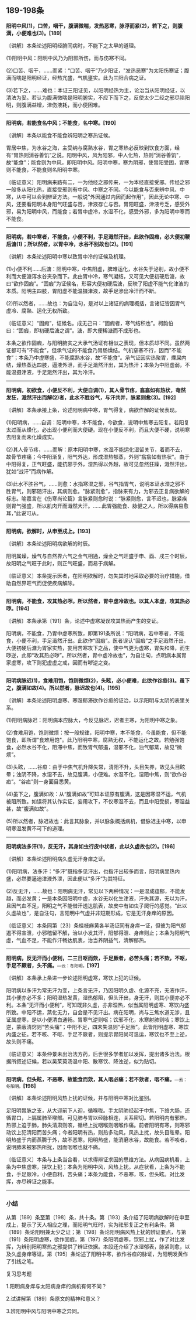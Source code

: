 ## 189-198条

**阳明中风(1)，口苦，咽干，腹满微喘，发热恶寒，脉浮而紧(2)，若下之，则腹满，小便难也(3)。[189]**

〔讲解〕本条论述阳明经腑同病时，不能下之太早的道理。

(1)阳明中风：阳明中风乃为阳邪所伤，而与伤寒不同。

(2)口苦、咽干，……而紧：“口苦、咽干”乃少阳证，"发热恶寒"为太阳伤寒证；腹满而喘是阳明经证，经热亢盛，气机壅实。此为三阳合病之证。

(3)若下之，……难也：本证三阳证见，以阳明经热为主，论治当从阳明经证，以清法为妥。若认为腹满微喘是阳明腑实，不应下而下之，反使太少二经之邪尽陷阳明，则腹满益增，津伤液耗，而小便困难。

------

**阳明病，若能食名中风；不能食，名中寒。[190]**

〔讲解〕本条以能食不能食辨阳明之寒热证候。

胃居中焦，为水谷之海，主受纳与腐熟水谷，胃之寒热必反映到饮食方面，经有“胃热则消谷善饥”之说。阳明中风，风为阳邪，中人化热，热则“消谷善饥"，故“能食”；能食则为中风，即阳明中风。阳明中寒，寒为阴邪，使胃阳受困，胃寒则不能食，不能食则名阳明中寒。

〔临证意义〕阳明病来路有二，一为他经之邪传来，一为本经直接受邪。传经之邪一般多从阳化热，直接受邪则有中风、中寒之不同。今以能食与否来辨中风、中寒，从中可以会到辨证方法。一般说"外因通过内因而起作用"，因此无论中寒、中风，还要看阳明本身阳气旺盛与否，津液存亡与否。胃阳旺盛，津液亏乏，感受外邪，易为阳明中风，而能食；若胃中虚冷，水湿不化，感受外邪，多为阳明中寒而不能食。

------

**阳明病，若中寒者，不能食，小便不利，手足濈然汗出，此欲作固瘕，必大便初鞕后溏(1)；所以然者，以胃中冷，水谷不别故也(2)。[191]**

〔讲解〕本条论述阳明中寒以致胃中冷的证候及机理。

(1)小便不利……后溏：阳明中寒，中焦阳虚，脾难运化，水谷失于泌别，故小便不利而大便溏泻水谷夹杂而下。此由胃中冷，寒气凝结，又可见大便初硬后溏，故曰“欲作固瘕”。“固瘕”为证候名，形容大便初硬后溏，反映了阳虚不能气化津液的本质。阳明主四肢，胃阳虚不能温摄津液，故手足渗出冷汗而不断。

(2)所以然者，……故也：为自注句，是对以上诸证的病理概括，言诸证皆因胃气虚冷、腐熟、运化无权所致。

〔临证意义〕“固瘕”，证候名。成无己曰：“固瘕者，寒气结积也”。柯韵伯曰：“固瘕，即初硬后溏之谓"。溏，即大便稀溏而不成形也。

本条之欲作固瘕，与阳明腑实之大承气汤证有相似之表现，但本质却不同。虽然两证都可有"不能食”，但承气证的不能食乃胃肠燥结。气机窒塞不行，因而"不能食”；本条乃中虚寒盛，不能腐熟水谷，故“不能食”。承气证因实热聚胃，燥屎内结，燥热蒸达四肢，逼液外泄，而手足濈然汗出，其为热汗；本条为中阳虚弱，不能温摄津液，手足濈然汗出，其为冷汗。

------

**阳明病，初欲食，小便反不利，大便自调(1)，其人骨节疼，翕翕如有热状，奄然发狂，濈然汗出而解(2)者，此水不胜谷气，与汗共并，脉紧则愈(3)。[192]**

〔讲解〕本条承接上条，论述阳明病中寒，胃气得复，病欲作解的证候表现。

(1)阳明病，……自调：阳明中寒，本不能食，今欲食，说明中焦寒去阳复。若阳复太过而从燥化，必出现小便利而大便硬。现在小便反不利，而且大便不硬，说明寒去阳复而未化燥成实。

(2)其人骨节疼，……而解：原本阳明中寒，水湿不能运化湿留关节，着而不去，故骨节疼痛；今中阳渐复，阳气外达，形成湿热郁蒸，外则"翕翕如有热状"。由于中阳得复，正气旺盛，能抗邪于外，湿热得以外越，故可见忽然狂躁，濈然汗出，犹如“战汗”而病作解。

(3)此水不胜谷气，……则愈：水指寒湿之邪，谷气指胃气，说明本证水湿之邪不胜胃气，则邪随汗出，其病则愈。"脉紧则愈”，指脉来有力，为邪去正复病欲解的标志。喻嘉言在《伤寒尚论篇》言脉紧则愈时说：“脉紧则愈，言不迟也，脉紧疾则胃气强盛，所以肌肉开而濈然大汗。……此胃强能食、脉健之人，所以得病易愈耳，”此说可从。

------

**阳明病，欲解时，从申至戌上。[193]**

〔讲解〕本条论述阳明病欲解的时辰。

阳明属燥，燥气与自然界六气之金气相通，燥金之气旺盛于申、酉、戌三个时辰，故阳明之气旺于此时，则正气旺盛，而易于病解。

〔临证意义〕本条提示医者，在阳明欲解时，勿失其时地采取必要的治疗措施，借助自然界旺气而促使疾病解除。

------

**阳明病，不能食，攻其热必哕。所以然者，胃中虚冷故也。以其人本虚，攻其热必哕。[194]**

〔讲解〕本条承第〔191〕条，论述中虚寒凝误攻其热而产生的变证。

阳明病，不能食，乃胃中虚寒所致，即第191条所说：“阳明病，若中寒者，不能食，小便不利，手足濈然汗出。此欲作“固瘕”。医者误认“固瘕”之手足濈然汗出，大便初硬后溏为胃家实热，妄用苦寒攻下之品，使中气更为虚寒，胃失和降，而生哕逆，此即“攻其热必哕”。所以然者，胃中虚冷故也”，为自注句，点明病本属胃家虚寒，攻下则犯虚虚之戒，因而有哕逆之变。

------

**阳明病脉迟(1)，食难用饱，饱则微烦(2)，头眩，必小便难，此欲作谷疸(3)。虽下之，腹满如故(4)。所以然者，脉迟故也(4)。[195]**

〔讲解〕本条论述阳明虚寒、寒湿郁滞欲作谷疸的证治，以示阳明与太阴的表里关系。

(1)阳明病脉迟：阳明病本应脉大，今反见脉迟，迟者主寒，为阳明中寒之象。

(2)食难用饱，饱则微烦：按一般规律，阳明中寒，本不能食，今虽能食，但不能饱食，即所谓"食难用饱"。此乃阳明中寒，腐熟无权，不能运化之故。若勉强饱食，必然水谷不化，阻滞中焦，而致胃气郁遏，湿邪不化，浊气郁蒸，故见“微烦”。

(3)头眩，……谷疸：由于中焦气机升降失常，清阳不升，头目失养，故见头目眩晕；浊阴不降，水湿不去，故见腹满，小便难。水湿不化，湿阻中焦，则“欲作谷疸”。“谷疸”则一身面目悉黄。

(4)虽下之，腹满如故：从“腹满如故”可知本证原有腹满，这是因寒湿不运，气机被阻所致。如误将其认作实证，妄用攻下，不仅寒湿不去，而且中阳受损，寒湿益甚，故“腹满如故”。

(5)所以然者，脉迟故也：此言其脉象，并以脉象概括病机，借脉迟主中寒，以申明寒湿发黄不可下的道理。

------

**阳明病法多汗(1)，反无汗，其身如虫行皮中状者，此以久虚故也(2)。[196]**

〔讲解〕本条论述阳明病久虚无汗身痒之证。

(1)阳明病，法多汗：“多汗”既指多见汗出，也指汗出较多而言，阳明病里热内盛，必然要逼迫津液外泄，因此便以“多汗“为其特征。

(2)反无汗，……故也：阳明病无汗，常见以下两种情况：一是湿成蕴郁，不能发越，而必发黄；一是本条因阳明中虚，水谷无以化生津液，汗失其源，无以为汗，且因气血不足，阳明之气不能借汗透达肌表，故皮中有如虫子爬行的感觉。“此以久虚故也”，是自注句，言阳明中气虚并非短期形成，它是无汗身痒的原因。

〔临证意义〕本条同第〔23〕条桂枝麻黄各半汤证同有身痒一证，但彼为阳气郁遏不得宣泄，小邪稽留不解，治以小发其汗，阳郁得泄、身痒则止；本条为阳明气虚，气血不足，不能作汗畅达肌表，治当养阴益气，清解郁热。

------

**阳明病，反无汗而小便利，二三日呕而欬，手足厥者，必苦头痛；若不欬，不呕，手足不厥者，头不痛。**<small>—云：冬阳明。</small>**[197]**

〔讲解〕本条承上条进一步论述阳明虚寒，寒饮上犯的证候。

阳明病以多汗为常无汗为变，上条言无汗，乃因阳明久虚、化源不充，无液作汗，其小便亦必不多；阳明湿热发黄，湿热郁阻，但头汗出，身无汗，则其小便亦必不利。本条”无汗而小便利”，可知既非久虚，亦非湿热，似当属阳明虚寒、寒饮内盛所致。中阳不运，蒸化无力，自会是不见汗出。病在阳明，尚与三焦水道无涉，且证属虚寒，是以小便清白通畅。胃寒气逆则呕；饮邪不化，水寒射肺则咳；寒饮上逆，蒙蔽清窍则“苦头痛”；中阳不足，四末失温则“手足厥”。此皆阳明虚寒、寒饮内盛之征。若不咳、不呕、手足不厥者，则提示胃阳尚可温运，寒饮也不至上逆，故头则不痛。

〔临证意义〕本条仲景未出治法方药，后世很多学者加以发挥，提出诸多治法。根据所叙述证候，若以吴茱萸汤温中阳、散寒饮、降浊逆，似为贴切。

------

**阳明病，但头眩，不恶寒，故能食而欬，其人咽必痛；若不欬者，咽不痛。**<small>—云：冬阳明。</small>**[198]**

〔讲解〕本条论述阳明风热上扰的证候，并与阳明中寒对比鉴别。

足阳明胃脉之支，从大迎前下人迎，循喉咙。手太阴肺经起于中焦，下络大肠，还循胃口，上膈属肺至喉部。可见肺与胃以经脉相连，关系密切。若阳明内有邪热，热邪上迫于肺，肺失清肃则咳，循经上扰咽喉则咽喉作痛。前者阳明有寒，则寒邪动饮上犯清阳而苦头痛；今者阳明有热，则热多动风，风热上扰，故头目眩晕。阳明热盛于内而蒸腾于外，故不恶寒。阳明热盛，能消磨水谷，故能食。若不咳者，说明肺未被邪热所扰，因而咽喉也就不痛。

〔临证意义〕本条与上条当合看，以求得辨证求因的思维方法。从病因病机看，上条为中焦虚寒，挟饮上犯；本条为阳明中风，风热上扰。从症状看，上条为不能食，手足厥冷，小便自利，苦头痛；本条为能食，不恶寒，咳，但头眩。对比发挥，亦尽辨证之能事。

------

### **小结**

从第〔189〕条至第〔198〕条，共十条。第〔193〕条介绍了阳明病欲解时在申至戌上，提示了天人相应之理，而阳明气旺时，实为祛邪复正之有利条件。第〔189〕条论阳明兼太少之证；第〔198〕条论阳明病风热上扰的辨证要点，与第〔191〕条阳明虚寒，欲作固瘕，第〔197〕条阳明虚寒，饮邪上扰，作了对比发挥，为辨别阳明寒热之邪提供了辨证依据。本段还介绍了水湿郁表，脉紧则愈，以及久虚身痒等证。第〔195〕条论述了阳明中寒，欲作谷疸的脉证，为阳明发黄作了引线之笔。

复习思考题

1.阳明病身痒与太阳病身痒的病机有何不同？

2.试讲解第〔189〕条原文的精神和意义？

3.辨阳明中风与阳明中寒之异同。

